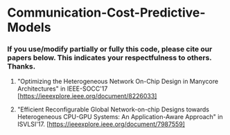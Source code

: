 # Communication-Cost-Predictive-Models

### If you use/modify partially or fully this code, please cite our papers below. This indicates your respectfulness to others. Thanks.

1. "Optimizing the Heterogeneous Network On-Chip Design in Manycore Architectures" in IEEE-SOCC'17 [https://ieeexplore.ieee.org/document/8226033]

2. "Efficient Reconfigurable Global Network-on-chip Designs towards Heterogeneous CPU-GPU Systems: An Application-Aware Approach" in ISVLSI'17. [https://ieeexplore.ieee.org/document/7987559]
